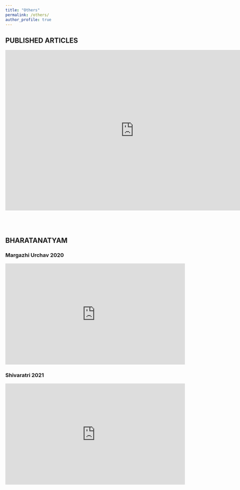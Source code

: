 ```yaml
---
title: "Others"
permalink: /others/
author_profile: true
---
```



## PUBLISHED ARTICLES

<embed src="https://myvoice.opindia.com/2020/08/gendered-social-impact-of-the-covid-19-pandemic/" style="width:800px; height: 500px;">

<br>
<br>
<br>
<br>

## BHARATANATYAM

### Margazhi Urchav 2020
<iframe width="560" height="315" src="https://www.youtube.com/embed/gnSEx5xvX-I?start=701" title="YouTube video player" frameborder="0" allow="accelerometer; autoplay; clipboard-write; encrypted-media; gyroscope; picture-in-picture" allowfullscreen></iframe>


### Shivaratri 2021
<iframe width="560" height="315" src="https://www.youtube.com/embed/dJ9hC08Lp90?start=1131" title="YouTube video player" frameborder="0" allow="accelerometer; autoplay; clipboard-write; encrypted-media; gyroscope; picture-in-picture" allowfullscreen></iframe>